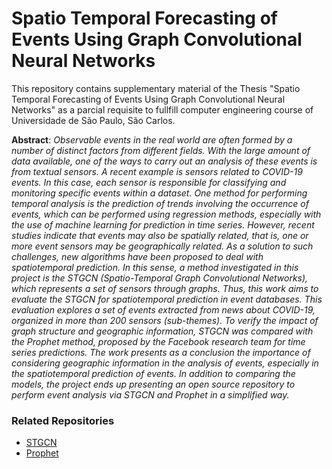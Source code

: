 # Spatio Temporal Forecasting of Events Using Graph Convolutional Neural Networks

This repository contains supplementary material of the Thesis "Spatio Temporal Forecasting of Events Using Graph Convolutional Neural Networks" as a parcial requisite to fullfill computer engineering course of Universidade de São Paulo, São Carlos. 

**Abstract**: *Observable events in the real world are often formed by a number of distinct factors from
different fields. With the large amount of data available, one of the ways to carry out an analysis
of these events is from textual sensors. A recent example is sensors related to COVID-19 events.
In this case, each sensor is responsible for classifying and monitoring specific events within
a dataset. One method for performing temporal analysis is the prediction of trends involving
the occurrence of events, which can be performed using regression methods, especially with
the use of machine learning for prediction in time series. However, recent studies indicate that
events may also be spatially related, that is, one or more event sensors may be geographically
related. As a solution to such challenges, new algorithms have been proposed to deal with
spatiotemporal prediction. In this sense, a method investigated in this project is the STGCN
(Spatio-Temporal Graph Convolutional Networks), which represents a set of sensors through
graphs. Thus, this work aims to evaluate the STGCN for spatiotemporal prediction in event
databases. This evaluation explores a set of events extracted from news about COVID-19,
organized in more than 200 sensors (sub-themes). To verify the impact of graph structure and
geographic information, STGCN was compared with the Prophet method, proposed by the
Facebook research team for time series predictions. The work presents as a conclusion the
importance of considering geographic information in the analysis of events, especially in the
spatiotemporal prediction of events. In addition to comparing the models, the project ends up
presenting an open source repository to perform event analysis via STGCN and Prophet in a
simplified way.*


### Related Repositories

* [STGCN](https://github.com/Davidham3/STGCN)
* [Prophet](https://github.com/facebook/prophet)
